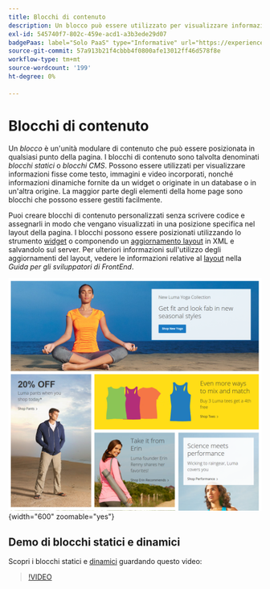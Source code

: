 ```yaml
---
title: Blocchi di contenuto
description: Un blocco può essere utilizzato per visualizzare informazioni fisse come testo, immagini, video incorporato e informazioni dinamiche.
exl-id: 545740f7-802c-459e-acd1-a3b3ede29d07
badgePaas: label="Solo PaaS" type="Informative" url="https://experienceleague.adobe.com/en/docs/commerce/user-guides/product-solutions" tooltip="Applicabile solo ai progetti Adobe Commerce on Cloud (infrastruttura PaaS gestita da Adobe) e ai progetti on-premise."
source-git-commit: 57a913b21f4cbbb4f0800afe13012ff46d578f8e
workflow-type: tm+mt
source-wordcount: '199'
ht-degree: 0%

---
```


# Blocchi di contenuto

Un _blocco_ è un&#39;unità modulare di contenuto che può essere posizionata in qualsiasi punto della pagina. I blocchi di contenuto sono talvolta denominati _blocchi statici_ o _blocchi CMS_. Possono essere utilizzati per visualizzare informazioni fisse come testo, immagini e video incorporati, nonché informazioni dinamiche fornite da un widget o originate in un database o in un&#39;altra origine. La maggior parte degli elementi della home page sono blocchi che possono essere gestiti facilmente.

Puoi creare blocchi di contenuto personalizzati senza scrivere codice e assegnarli in modo che vengano visualizzati in una posizione specifica nel layout della pagina. I blocchi possono essere posizionati utilizzando lo strumento [widget](widget-static-block.md) o componendo un [aggiornamento layout](layout-updates.md) in XML e salvandolo sul server. Per ulteriori informazioni sull&#39;utilizzo degli aggiornamenti del layout, vedere le informazioni relative al [layout][1] nella _Guida per gli sviluppatori di FrontEnd_.

![Blocchi nella home page della vetrina di esempio](./assets/storefront-blocks-home-page.png){width="600" zoomable="yes"}

## Demo di blocchi statici e dinamici

Scopri i blocchi statici e [dinamici](dynamic-blocks.md) guardando questo video:

>[!VIDEO](https://video.tv.adobe.com/v/343783?quality=12&learn=on)

[1]: https://developer.adobe.com/commerce/frontend-core/guide/layouts/

